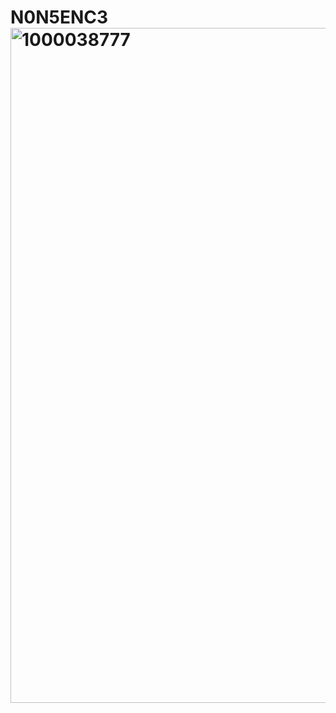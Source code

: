 # N0N5ENC3<img width="1092" height="1080" alt="1000038777" src="https://github.com/user-attachments/assets/5bf25fd0-5a1b-4000-860f-a2c7a070a8ce" />
